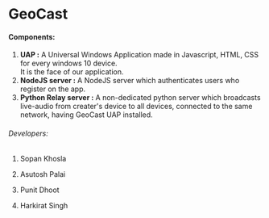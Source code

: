 # GeoCast

#### Components:

1. **UAP :** A Universal Windows Application made in Javascript, HTML, CSS for every windows 10 device.  
It is the face of our application.  
2. **NodeJS server :** A NodeJS server which authenticates users who register on the app.  
3. **Python Relay server :** A non-dedicated python server which broadcasts live-audio from creater's device to all devices, connected to the same network, having GeoCast UAP installed. 

###### Developers: 
1. Sopan Khosla

2. Asutosh Palai

3. Punit Dhoot

4. Harkirat Singh 